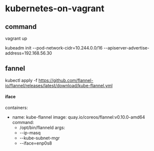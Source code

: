 # kubernetes-on-vagrant

## command 
vagrant up 

kubeadm init --pod-network-cidr=10.244.0.0/16 --apiserver-advertise-address=192.168.56.30




## fannel
 kubectl apply -f https://github.com/flannel-io/flannel/releases/latest/download/kube-flannel.yml

#### iface
  containers:
  - name: kube-flannel
    image: quay.io/coreos/flannel:v0.10.0-amd64
    command:
    - /opt/bin/flanneld
    args:
    - --ip-masq
    - --kube-subnet-mgr
    - --iface=enp0s8



